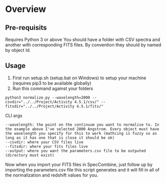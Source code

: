 # Overview

## Pre-requisits

Requires Python 3 or above
You should have a folder with CSV spectra and another with corresponding FITS files. By convention they should by named by object Id.

## Usage

1. First run setup.sh (setup.bat on Windows) to setup your machine (requires pip3 to be available globally)
2. Run this command against your folders

```
python3 normalize.py --wavelength=2000 --csvdir="../../Project/Activity 4.5.1/csv/" --fitsdir="../../Project/Activity 4.5.1/fits/"
```

CLI args
```
--wavelength: the point on the continuum you want to normalise to. In the example above I've selected 2000 Angstrom. Every object must have the wavelength you specify for this to work (mathcing is fuzzy so as long as it has one that is close it should be ok)
--csvdir: where your CSV files live
--fitsdir: where your fits files live
--output: where you want the parameters.csv file to be outputed (directory must exist)
```

Now when you import your FITS files in SpecCombine, just follow up by importing the parameters.csv file this script generates and it will fill in all of the normalization and redshift values for you.